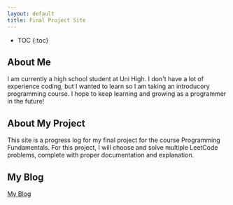 ```yaml
---
layout: default
title: Final Project Site
---
```


* TOC
{:toc}

## About Me

I am currently a high school student at Uni High. I don't have a lot of experience coding, but I wanted to learn so I am taking an introducory programming course. I hope to keep learning and growing as a programmer in the future!

## About My Project

This site is a progress log for my final project for the course Programming Fundamentals. For this project, I will choose and solve multiple LeetCode problems, complete with proper documentation and explanation.

## My Blog

[My Blog](blog.html)
